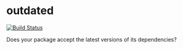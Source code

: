 outdated
========
[![Build Status](https://secure.travis-ci.org/supki/outdated.png?branch=master)](https://travis-ci.org/supki/outdated)

Does your package accept the latest versions of its dependencies?
